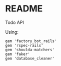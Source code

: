 # README

Todo API

Using: 

	gem 'factory_bot_rails'
 	gem 'rspec-rails'
 	gem 'shoulda-matchers'
 	gem 'faker'
  	gem 'database_cleaner'